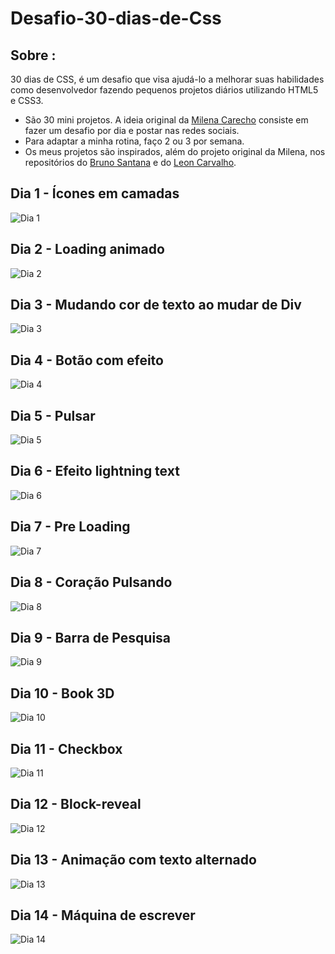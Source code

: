 # Desafio-30-dias-de-Css  

## Sobre : 
30 dias de CSS, é um desafio que visa ajudá-lo a melhorar suas habilidades como desenvolvedor fazendo pequenos projetos diários utilizando HTML5 e CSS3. 

- São 30 mini projetos. A ideia original da [Milena Carecho](https://github.com/MilenaCarecho) consiste em fazer um desafio por dia e postar nas redes sociais. 
- Para adaptar a minha rotina, faço 2 ou 3 por semana.
- Os meus projetos são inspirados, além do projeto original da Milena, nos repositórios do [Bruno Santana](https://github.com/BrunoSSantana/30diasDeCSS#readme) e
do [Leon Carvalho](https://github.com/leon-carvalho/30-dias-css).  


## Dia 1 - Ícones em camadas
![Dia 1 ](https://j.gifs.com/mqwEpr.gif)


## Dia 2 - Loading animado
![Dia 2](https://j.gifs.com/mqwMkG.gif)

## Dia 3 - Mudando cor de texto ao mudar de Div
![Dia 3](https://j.gifs.com/Pj15G4.gif)

## Dia 4 - Botão com efeito 
![Dia 4](https://j.gifs.com/K8O5Bx.gif)

## Dia 5 - Pulsar
![Dia 5](https://j.gifs.com/36lK0R.gif)

## Dia 6 - Efeito lightning text
![Dia 6](https://j.gifs.com/qQjMXp.gif)

## Dia 7 - Pre Loading
![Dia 7](https://j.gifs.com/x6G7N3.gif)

## Dia 8 - Coração Pulsando
![Dia 8](https://j.gifs.com/Rlg50O.gif)

## Dia 9 - Barra de Pesquisa
![Dia 9](https://j.gifs.com/16jBnV.gif)

## Dia 10 - Book 3D
![Dia 10](https://j.gifs.com/mqwMn9.gif)

## Dia 11 - Checkbox
![Dia 11](https://j.gifs.com/BrgR2k.gif)

## Dia 12 - Block-reveal
![Dia 12](https://j.gifs.com/XQ6kR5.gif)

## Dia 13 - Animação com texto alternado
![Dia 13](https://j.gifs.com/468YJV.gif)

## Dia 14 - Máquina de escrever 
![Dia 14](https://j.gifs.com/x6Gz5P.gif)

